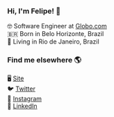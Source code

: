 ### Hi, I'm Felipe! 👋

🤓 Software Engineer at [Globo.com](https://talentos.globo.com/) <br>
🇧🇷 Born in Belo Horizonte, Brazil <br>
🏡 Living in Rio de Janeiro, Brazil

### Find me elsewhere 🌎

🖥 [Site](http://felipeleao.com) <br>
🐦 [Twitter](https://twitter.com/leaobr) <br>
📸 [Instagram](https://instagram.com/felipeleaobr) <br>
💼 [LinkedIn](https://www.linkedin.com/in/leaofelipe) <br>
